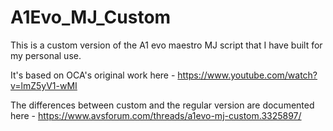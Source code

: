 # A1Evo_MJ_Custom

This is a custom version of the A1 evo maestro MJ script that I have built for my personal use.

It's based on OCA's original work here - https://www.youtube.com/watch?v=lmZ5yV1-wMI

The differences between custom and the regular version are documented here - https://www.avsforum.com/threads/a1evo-mj-custom.3325897/